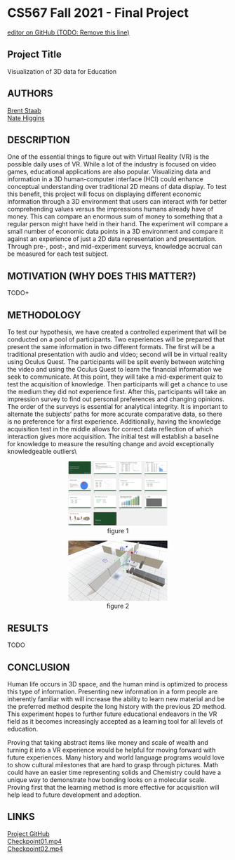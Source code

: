 # CS567 Fall 2021 - Final Project
[editor on GitHub (TODO: Remove this line)](https://github.com/csu-hci-projects/Visualization-of-3D-data-for-Education/edit/main/docs/index.md)

## Project Title
Visualization of 3D data for Education

## AUTHORS
[Brent Staab](bstaab@colostate.edu)\
[Nate Higgins](nate.higgins@colostate.edu)

## DESCRIPTION
One of the essential things to figure out with Virtual Reality (VR) is the possible daily uses of VR. While a lot of the industry is focused on video games, educational applications are also popular. Visualizing data and information in a 3D human-computer interface (HCI) could enhance conceptual understanding over traditional 2D means of data display. To test this benefit, this project will focus on displaying different economic information through a 3D environment that users can interact with for better comprehending values versus the impressions humans already have of money. This can compare an enormous sum of money to something that a regular person might have held in their hand. The experiment will compare a small number of economic data points in a 3D environment and compare it against an experience of just a 2D data representation and presentation. Through pre-, post-, and mid-experiment surveys, knowledge accrual can be measured for each test subject.

## MOTIVATION (WHY DOES THIS MATTER?)
TODO+

## METHODOLOGY
To test our hypothesis, we have created a controlled experiment that will be conducted on a pool of participants. Two experiences will be prepared that present the same information in two different formats. The first will be a traditional presentation with audio and video; second will be in virtual reality using Oculus Quest. The participants will be split evenly between watching the video and using the Oculus Quest to learn the financial information we seek to communicate. At this point, they will take a mid-experiment quiz to test the acquisition of knowledge. Then participants will get a chance to use the medium they did not experience first. After this, participants will take an impression survey to find out personal preferences and changing opinions. The order of the surveys is essential for analytical integrity. It is important to alternate the subjects’ paths for more accurate comparative data, so there is no preference for a first experience. Additionally, having the knowledge acquisition test in the middle allows for correct data reflection of which interaction gives more acquisition. The initial test will establish a baseline for knowledge to measure the resulting change and avoid exceptionally knowledgeable outliers\
<p align="center">
   <img src="CS567_Fall_2021_PowerPoint.png" width="45%"><br>
   figure 1
</p>
<p align="center">
   <img src="CS567_Fall_2021_3D_layout.png" width="45%"><br>
   figure 2
</p>

## RESULTS
TODO

## CONCLUSION
Human life occurs in 3D space, and the human mind is optimized to process this type of information.  Presenting new information in a form people are inherently familiar with will increase the ability to learn new material and be the preferred method despite the long history with the previous 2D method. This experiment hopes to further future educational endeavors in the VR field as it becomes increasingly accepted as a learning tool for all levels of education.

Proving that taking abstract items like money and scale of wealth and turning it into a VR experience would be helpful for moving forward with future experiences. Many history and world language programs would love to show cultural milestones that are hard to grasp through pictures. Math could have an easier time representing solids and Chemistry could have a unique way to demonstrate how bonding looks on a molecular scale. Proving first that the learning method is more effective for acquisition will help lead to future development and adoption.

## LINKS
[Project GitHub](https://github.com/csu-hci-projects/Visualization-of-3D-data-for-Education)\
[Checkpoint01.mp4](https://drive.google.com/file/d/17zsgbmZUYox_kL2-4srWOPxgRpxV53nr/view?usp=sharing)\
[Checkpoint02.mp4](https://drive.google.com/file/d/1Gu53qqn4STPEQfjO6AYCf5tFGG4i0npr/view?usp=sharing)

